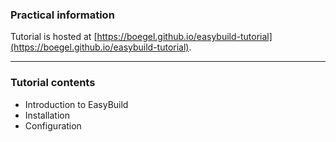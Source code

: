 ### Practical information

Tutorial is hosted at [https://boegel.github.io/easybuild-tutorial](https://boegel.github.io/easybuild-tutorial).

---

### Tutorial contents

* Introduction to EasyBuild
* Installation
* Configuration
